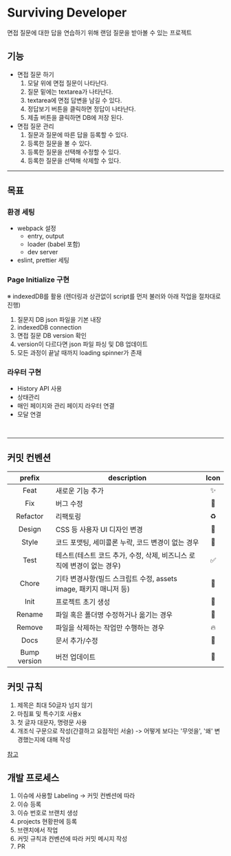 # Surviving Developer

면접 질문에 대한 답을 연습하기 위해 랜덤 질문을 받아볼 수 있는 프로젝트

## 기능

- 면접 질문 하기
  1. 모달 위에 면접 질문이 나타난다.
  2. 질문 밑에는 textarea가 나타난다.
  3. textarea에 면접 답변을 남길 수 있다.
  4. 정답보기 버튼을 클릭하면 정답이 나타난다.
  5. 제출 버튼을 클릭하면 DB에 저장 된다.
- 면접 질문 관리
  1. 질문과 질문에 따른 답을 등록할 수 있다.
  2. 등록한 질문을 볼 수 있다.
  3. 등록한 질문을 선택해 수정할 수 있다.
  4. 등록한 질문을 선택해 삭제할 수 있다.

---

## 목표

### 환경 세팅

- webpack 설정
  - entry, output
  - loader (babel 포함)
  - dev server
- eslint, prettier 세팅

### Page Initialize 구현

※ indexedDB를 활용 (렌더링과 상관없이 script를 먼저 불러와 아래 작업을 절차대로 진행)

1. 질문지 DB json 파일을 기본 내장
2. indexedDB connection
3. 면접 질문 DB version 확인
4. version이 다르다면 json 파일 파싱 및 DB 업데이트
5. 모든 과정이 끝날 때까지 loading spinner가 존재

### 라우터 구현

- History API 사용
- 상태관리
- 매인 페이지와 관리 페이지 라우터 연결
- 모달 연결

<br/>

---

## 커밋 컨벤션

|    prefix    | description                                                            | Icon |
| :----------: | ---------------------------------------------------------------------- | :--: |
|     Feat     | 새로운 기능 추가                                                       |  ✨  |
|     Fix      | 버그 수정                                                              |  🐛  |
|   Refactor   | 리팩토링                                                               |  ♻️  |
|    Design    | CSS 등 사용자 UI 디자인 변경                                           |  💄  |
|    Style     | 코드 포맷팅, 세미콜론 누락, 코드 변경이 없는 경우                      |  🎨  |
|     Test     | 테스트(테스트 코드 추가, 수정, 삭제, 비즈니스 로직에 변경이 없는 경우) |  ✅  |
|    Chore     | 기타 변경사항(빌드 스크립트 수정, assets image, 패키지 매니저 등)      |  💚  |
|     Init     | 프로젝트 초기 생성                                                     |  🎉  |
|    Rename    | 파일 혹은 폴더명 수정하거나 옮기는 경우                                |  🚚  |
|    Remove    | 파일을 삭제하는 작업만 수행하는 경우                                   |  🔥  |
|     Docs     | 문서 추가/수정                                                         |  📝  |
| Bump version | 버전 업데이트                                                          |  🔖  |

## 커밋 규칙

1. 제목은 최대 50글자 넘지 않기
2. 마침표 및 특수기호 사용x
3. 첫 글자 대문자, 명령문 사용
4. 개조식 구문으로 작성(간결하고 요점적인 서술) -> 어떻게 보다는 '무엇을', '왜' 변경했는지에 대해 작성

[참고](https://github.com/RomuloOliveira/commit-messages-guide/blob/master/README_ko-KR.md)

## 개발 프로세스

1. 이슈에 사용할 Labeling -> 커밋 컨벤션에 따라
2. 이슈 등록
3. 이슈 번호로 브랜치 생성
4. projects 현황판에 등록
5. 브랜치에서 작업
6. 커밋 규칙과 컨벤션에 따라 커밋 메시지 작성
7. PR
